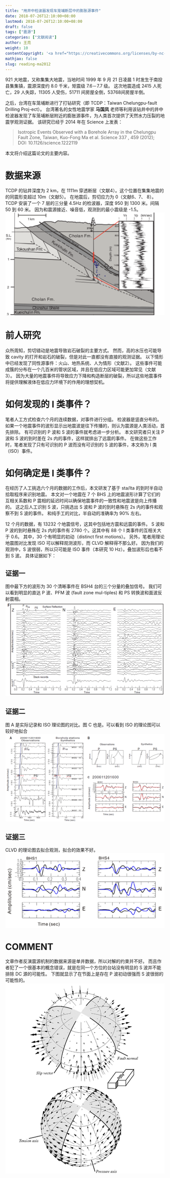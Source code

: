 ```yaml
---
title: "用井中检波器发现车笼埔断层中的膨胀源事件"
date: 2018-07-26T12:10:00+08:00
lastmod: 2018-07-26T12:10:00+08:00
draft: false
tags: ["震源"]
categories: ["文献阅读"]
author: 王亮
weight: 10
contentCopyright: '<a href="https://creativecommons.org/licenses/by-nc-sa/4.0/deed.zh" rel="noopener" target="_blank">CC 4.0</a>'
mathjax: false
slug: reading-ma2012
---
```

921 大地震，又称集集大地震，当地时间 1999 年 9 月 21 日凌晨 1 时发生于南投县集集镇，震源深度约 8.0 千米，矩震级 7.6－7.7 级。
这次地震造成 2415 人死亡，29 人失踪，11305 人受伤，51711 间房屋全倒，53768间房屋半倒。

之后，台湾在车笼埔断进行了打钻研究（即 TCDP：Taiwan Chelungpu-fault Drilling Proj-ect）。
台湾著名的女性地震学家 **马国凤** 老师等利用该钻井中的井中检波器发现了车笼埔断层附近的膨胀源事件，为人类首次提供了天然水力压裂的地震学观测证据。
该研究已经于 2014 年在 Science 上发表：

> Isotropic Events Observed with a Borehole Array in the Chelungpu Fault Zone, Taiwan, Kuo-Fong Ma et al. Science 337 , 459 (2012); DOI: 10.1126/science.1222119

本文将介绍这篇论文的主要内容。

# 数据来源

TCDP 的钻井深度为 2 km，在 1111m 穿透断层（文献4）。这个位置在集集地震的的同震形变超过 10m（文献5）。
在地震后，剪切应力为 0（文献6、7、 8）。
TCDP 安装了一个 7 层的三分量 4.5Hz 的检波器，深度 950 到 1300 米。间隔 50 到 60 米。
因为和震源接近、噪音低，观测到的最小震级是 -1.5。
![pic](/media/2018072601.png)

# 前人研究

众所周知，剪切错动是地震导致岩石破裂的主要方式。
然而，高的水压也可能导致 cavity 的打开和岩石的破裂，但是对此一直都没有直接的观测证据。
以下情形中已经发现了同性源事件：火山、地热系统、人为情形（文献2）。
这些事件可能成簇的分布在一个几百米的管状区域，并且在低应力区域可能更加常见（文献3）。
因为大量的地震事件将导致应力下降和构造断层的破裂，所以这些地震事件将提供理解液体在低应力环境下的作用的理想契机。

# 如何发现的 I 类事件？

笔者人工方式检查六个月的连续数据，对事件进行分组。
检波器是竖直分布的。如果一个地震事件的波形显示出地震波是往下传播的，则认为震源是人类活动，首先排除。
有可识别的 P 波和 S 波的事件就考虑进一步分析。
本文研究者只关注 P 波和 S 波的到时差在 2s 内的事件，这样就排出了远震的事件。
在做这些工作时，笔者发现了只有可识别的 P 波而没有可识别的 S 波的事件，本文称为 I 类（ISO）事件。

# 如何确定是 I 类事件？

在经历了人工挑选六个月的数据的工作后，本文研发了基于 sta/lta 的到时半自动拾取程序来识别地震。
本文对一个地震在 7 个 BHS 上的地震波形计算了它们的互相关系数和 P 震相的延迟时间以确保地震事件的一致性和地震波是向上传播的。
这之后人工识别 S 波，只挑选出 S 波和 P 波的到时悬殊在 2s 内的事件和观察不到 S 波的事件。
和纯手工的对比，半自动的准确率为 90% 左右。

12 个月的数据，有 13232 个地震信号，这其中包括地方震和远震的事件。
S 波和 P 波的到时悬殊在 2s 内的事件有 2780 个。这其中有 88 个 I 类事件的互相关大于 0.6。
其中，30 个有明显的初动（distinct first motions）。
另外，笔者用理论地震图对比发现 ISO 可以解释观测波形，而 CLVD 解释得不那么好。
因为我们的观测中，S 波很弱，所以只可能是 ISO 事件（本研究 10 Hz）。叠加波形后也看不到 S 波。
具体证据如下：

## 证据一

图中最下方的波形为 30 个清晰事件在 BSH4 台的三个分量的叠加信号。
我们可以看到明显的直达 P 波、PFM 波 (fault zone mul-tiples) 和 PS 转换波和面波反射震相。
![pic](/media/2018072602.png)

## 证据二

图 A 是实际记录和 ISO 理论图的对比。图 C 也是。可以看到 ISO 的理论图可以较好地拟合
![pic](/media/2018072603.png)

## 证据三

CLVD 的理论图去拟合观测，拟合的效果不好。
![pic](/media/2018072604.png)

# COMMENT

文章作者反演震源机制的数据来源是单井数据，所以对解的约束并不好。
而且作者犯了一个很基本的概念错误，就是在同一个方位的台站没有明显的 S 波并不能排除 DC 源的可能性。
下图就显示了在节面上是存在 P 波初动很强而 S 波很弱的可能性的。
![pic](/media/2018072605.png)
